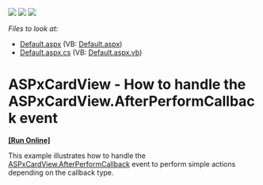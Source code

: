 <!-- default badges list -->
![](https://img.shields.io/endpoint?url=https://codecentral.devexpress.com/api/v1/VersionRange/128530222/15.1.5%2B)
[![](https://img.shields.io/badge/Open_in_DevExpress_Support_Center-FF7200?style=flat-square&logo=DevExpress&logoColor=white)](https://supportcenter.devexpress.com/ticket/details/T281534)
[![](https://img.shields.io/badge/📖_How_to_use_DevExpress_Examples-e9f6fc?style=flat-square)](https://docs.devexpress.com/GeneralInformation/403183)
<!-- default badges end -->
<!-- default file list -->
*Files to look at*:

* [Default.aspx](./CS/Default.aspx) (VB: [Default.aspx](./VB/Default.aspx))
* [Default.aspx.cs](./CS/Default.aspx.cs) (VB: [Default.aspx.vb](./VB/Default.aspx.vb))
<!-- default file list end -->
# ASPxCardView - How to handle the ASPxCardView.AfterPerformCallback event 
<!-- run online -->
**[[Run Online]](https://codecentral.devexpress.com/t281534/)**
<!-- run online end -->


This example illustrates how to handle the <a href="https://documentation.devexpress.com/#AspNet/DevExpressWebASPxCardView_AfterPerformCallbacktopic">ASPxCardView.AfterPerformCallback</a> event to perform simple actions depending on the callback type.

<br/>


